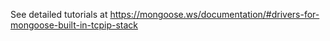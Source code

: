 See detailed tutorials at https://mongoose.ws/documentation/#drivers-for-mongoose-built-in-tcpip-stack